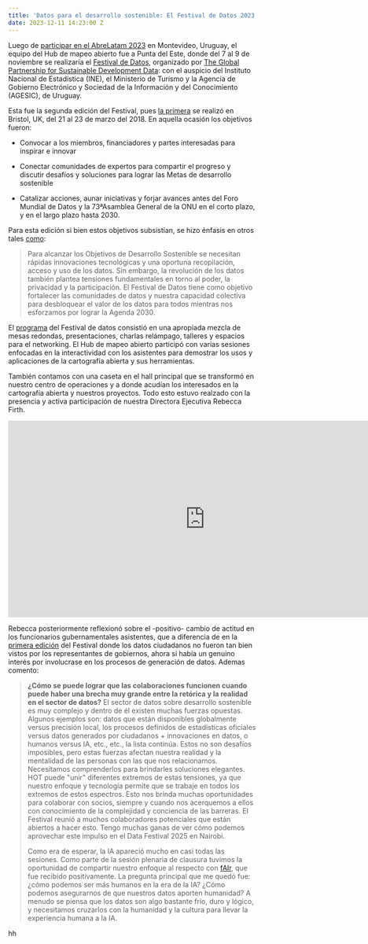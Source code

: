 ```yaml
---
title: 'Datos para el desarrollo sostenible: El Festival de Datos 2023'
date: 2023-12-11 14:23:00 Z
---
```


Luego de [participar en el AbreLatam 2023](https://www.hotosm.org/updates/abrelatam-2023/) en Montevideo, Uruguay, el equipo del Hub de mapeo abierto fue a Punta del Este, donde del 7 al 9 de noviembre se realizaría el [Festival de Datos](https://www.data4sdgs.org/es/festivaldedatos), organizado por [The Global Partnership for Sustainable Development Data](https://www.data4sdgs.org/): con el auspicio del Instituto Nacional de Estadística (INE), el Ministerio de Turismo y la Agencia de Gobierno Electrónico y Sociedad de la Información y del Conocimiento (AGESIC), de Uruguay.

Esta fue la segunda edición del Festival, pues [la primera](https://www.data4sdgs.org/sites/default/files/2018-06/Data%20Fest%20Report_Final_11June_compressed.pdf) se realizó en Bristol, UK, del 21 al 23 de marzo del 2018. En aquella ocasión los objetivos fueron:

* Convocar a los miembros, financiadores y partes interesadas para inspirar e innovar

* Conectar comunidades de expertos para compartir el progreso y discutir desafíos y soluciones para lograr las Metas de desarrollo sostenible

* Catalizar acciones, aunar iniciativas y forjar avances antes del Foro Mundial de Datos y la 73ªAsamblea General de la ONU en el corto plazo, y en el largo plazo hasta 2030.

Para esta edición si bien estos objetivos subsistían, se hizo énfasis en otros tales [como](https://www.data4sdgs.org/es/festivaldedatos):

> Para alcanzar los Objetivos de Desarrollo Sostenible se necesitan rápidas innovaciones tecnológicas y una oportuna recopilación, acceso y uso de los datos. Sin embargo, la revolución de los datos también plantea tensiones fundamentales en torno al poder, la privacidad y la participación. El Festival de Datos tiene como objetivo fortalecer las comunidades de datos y nuestra capacidad colectiva para desbloquear el valor de los datos para todos mientras nos esforzamos por lograr la Agenda 2030.

El [programa](https://www.data4sdgs.org/es/festivaldedatos/programa) del Festival de datos consistió en una apropiada mezcla de mesas redondas, presentaciones, charlas relámpago, talleres y espacios para el networking. El Hub de mapeo abierto participó con varias sesiones enfocadas en la interactividad con los asistentes para demostrar los usos y aplicaciones de la cartografía abierta y sus herramientas.

También contamos con una caseta en el hall principal que se transformó en nuestro centro de operaciones y a donde acudían los interesados en la cartografía abierta y nuestros proyectos. Todo esto estuvo realzado con la presencia y activa participación de nuestra Directora Ejecutiva Rebecca Firth.

<iframe width="800" height="400" src="https://www.youtube.com/embed/PAyRlnGm1hY?si=JeR5mJnnw9OEP7h8" title="YouTube video player" frameborder="0" allow="accelerometer; autoplay; clipboard-write; encrypted-media; gyroscope; picture-in-picture; web-share" allowfullscreen></iframe>

Rebecca posteriormente reflexionó sobre el -positivo- cambio de actitud en los funcionarios gubernamentales asistentes, que a diferencia de en la [primera edición](https://www.data4sdgs.org/blog/recap-un-world-data-forum-using-openstreetmap-sustainable-development-goals) del Festival donde los datos ciudadanos no fueron tan bien vistos por los representantes de gobiernos, ahora si había un genuino interés por involucrase en los procesos de generación de datos. Ademas comento:

> **¿Cómo se puede lograr que las colaboraciones funcionen cuando puede haber una brecha muy grande entre la retórica y la realidad en el sector de datos?** El sector de datos sobre desarrollo sostenible es muy complejo y dentro de él existen muchas fuerzas opuestas. Algunos ejemplos son: datos que están disponibles globalmente versus precisión local, los procesos definidos de estadísticas oficiales versus datos generados por ciudadanos \+ innovaciones en datos, o humanos versus IA, etc., etc., la lista continúa. Estos no son desafíos imposibles, pero estas fuerzas afectan nuestra realidad y la mentalidad de las personas con las que nos relacionamos. Necesitamos comprenderlos para brindarles soluciones elegantes. HOT puede "unir" diferentes extremos de estas tensiones, ya que nuestro enfoque y tecnología permite que se trabaje en todos los extremos de estos espectros. Esto nos brinda muchas oportunidades para colaborar con socios, siempre y cuando nos acerquemos a ellos con conocimiento de la complejidad y conciencia de las barreras. El Festival reunió a muchos colaboradores potenciales que están abiertos a hacer esto. Tengo muchas ganas de ver cómo podemos aprovechar este impulso en el Data Festival 2025 en Nairobi.
>
> Como era de esperar, la IA apareció mucho en casi todas las sesiones. Como parte de la sesión plenaria de clausura tuvimos la oportunidad de compartir nuestro enfoque al respecto con [fAIr](https://www.hotosm.org/tech-blog/hot-tech-talks-fair/), que fue recibido positivamente. La pregunta principal que me quedó fue: ¿cómo podemos ser más humanos en la era de la IA? ¿Cómo podemos asegurarnos de que nuestros datos aporten humanidad? A menudo se piensa que los datos son algo bastante frío, duro y lógico, y necesitamos cruzarlos con la humanidad y la cultura para llevar la experiencia humana a la IA.

hh